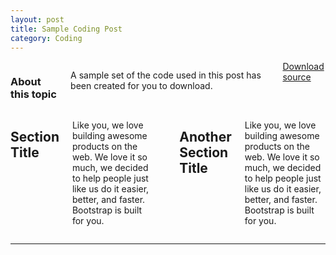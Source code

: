 ```yaml
---
layout: post
title: Sample Coding Post
category: Coding
---
```


<div class="row">
	<div class="span3 columns">
	  <h3>About this topic</h3>
	  <p>A sample set of the code used in this post has been created for you to download.</p>	  
	  <a href="#" target="_blank" class="btn" rel="popover" title="About this download" data-content="Unzip the file and navigate to the blank file and do x y z">Download source</a>
	</div>
<div class="span9 columns">
  <h2>Section Title</h2>
  <p>Like you, we love building awesome products on the web. We love it so much, we decided to help people just like us do it easier, better, and faster. Bootstrap is built for you.</p>  
  <hr>
  <h2>Another Section Title</h2>
  <p>Like you, we love building awesome products on the web. We love it so much, we decided to help people just like us do it easier, better, and faster. Bootstrap is built for you.</p>
</div>

<hr class="soften">   

<div class="row">
    <div class="span8">     
		<div id="disqus_thread"></div>
		<script type="text/javascript">
			/* * * CONFIGURATION VARIABLES: EDIT BEFORE PASTING INTO YOUR WEBPAGE * * */
			var disqus_shortname = 'ericjones'; // required: replace example with your forum shortname

			/* * * DON'T EDIT BELOW THIS LINE * * */
			(function() {
				var dsq = document.createElement('script'); dsq.type = 'text/javascript'; dsq.async = true;
				dsq.src = 'http://' + disqus_shortname + '.disqus.com/embed.js';
				(document.getElementsByTagName('head')[0] || document.getElementsByTagName('body')[0]).appendChild(dsq);
			})();
		</script>
		<noscript>Please enable JavaScript to view the <a href="http://disqus.com/?ref_noscript">comments powered by Disqus.</a></noscript>
		<a href="http://disqus.com" class="dsq-brlink">blog comments powered by <span class="logo-disqus">Disqus</span></a>
	</div>
</div>